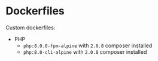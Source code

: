 # Dockerfiles

Custom dockerfiles:

*  PHP 
   *  `php:8.0.0-fpm-alpine` with `2.0.8` composer installed
   *  `php:8.0-cli-alpine` with `2.0.8` composer installed
